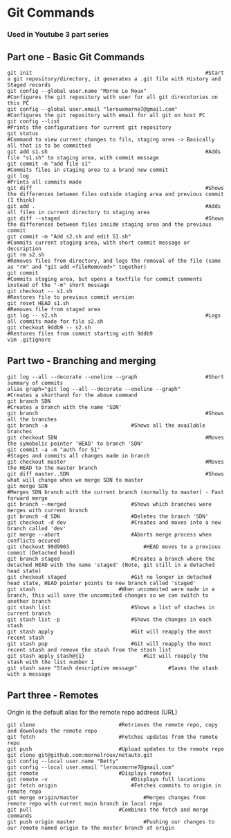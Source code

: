 
# Git Commands
### Used in Youtube 3 part series  

## Part one - Basic Git Commands

    git init                                                        #Start a git repository/directory, it generates a .git file with History and Staged records
    git config --global user.name "Morne Le Roux"                   #Configures the git repository with user for all git direcotories on this PC
    git config --global user.email "lerouxmorne7@gmail.com"         #Configures the git repository with email for all git on host PC
    git config --list                                               #Prints the configurations for current git repository
    git status                                                      #Command to view current changes to fils, staging area -> Basically all that is to be committed
    git add s1.sh                                                   #Adds file "s1.sh" to staging area, with commit message
    git commit -m "add file s1"                                     #Commits files in staging area to a brand new commit
    git log                                                         #Prints all commits made
    git diff                                                        #Shows the differences between files outside staging area and previous commit (I think)
    git add .                                                       #Adds all files in current directory to staging area
    git diff --staged                                               #Shows the differences between files inside staging area and the previous commit
    git commit -m "Add s2.sh and edit S1.sh"                        #Commits current staging area, with short commit message or decsription
    git rm s2.sh                                                    #Removes files from directory, and logs the removal of the file (same as "rm" and "git add <fileRemoved>" together)
    git commit                                                      #Commits staging area, but opens a textfile for commit comments instead of the "-m" short message
    git checkout -- s1.sh                                           #Restores file to previous commit version
    git reset HEAD s1.sh                                            #Removes file from staged area
    git log -- s2.sh                                                #Logs all commits made for file s2.sh
    git checkout 9ddb9 -- s2.sh                                     #Restores files from commit starting with 9ddb9
    vim .gitignore

## Part two - Branching and merging

    git log --all --decorate --oneline --graph                      #Short summary of commits
    alias graph="git log --all --decorate --oneline --graph"        #Creates a shorthand for the above command
    git branch SDN                                                  #Creates a branch with the name 'SDN'
    git branch                                                      #Shows all the branches
    git branch -a							#Shows all the available branches
    git checkout SDN                                                #Moves the symobolic pointer 'HEAD' to branch 'SDN'
    git commit -a -m "auth for S1"                                  #Stages and commits all changes made in branch
    git checkout master                                             #Moves the HEAD to the master branch
    git diff master..SDN                                            #Shows what will change when we merge SDN to master
    git merge SDN                                                   #Merges SDN branch with the current branch (normally to master) - Fast forward merge
    git branch --merged						#Shows which branches were merges with current branch
    git branch -d SDN						#Deletes the branch 'SDN'
    git checkout -d dev						#Creates and moves into a new branch called 'dev'
    git merge --abort						#Aborts merge process when conflicts occured
    git checkout 99d9903						#HEAD moves to a previous commit (Detached head)
    git branch staged						#Creates a branch where the detached HEAD with the name 'staged' (Note, git still in a detached head state)
    git checkout staged						#Git no longer in detached head state, HEAD pointer points to new branch called 'staged'
    git stash							#When uncommited were made in a branch, this will save the uncommited changes so we can switch to another branch
    git stash list							#Shows a list of staches in current branch
    git stash list -p						#Shows the changes in each stash
    git stash apply							#Git will reapply the most recent stash
    git stash pop							#Git will reapply the most recent stash and remove the stash from the stash list
    git stash apply stash@{1}					#Git will reapply the stash with the list number 1
    git stash save "Stash descriptive message"			#Saves the stash with a message

## Part three - Remotes

Origin is the default alias for the remote repo address (URL)

    git clone 							#Retrieves the remote repo, copy and downloads the remote repo
    git fetch							#Fetches updates from the remote repo
    git push 							#Upload updates to the remote repo
    git clone git@github.com:mornelroux/netauto.git		
    git config --local user.name "Betty"
    git config --local user.email "lerouxmorne7@gmail.com"
    git remote							#Displays remotes
    git remote -v							#Displays full locations
    git fetch origin						#Fetches commits to origin in remote repo
    git merge origin/master						#Merges changes from remote repo with current main branch in local repo
    git pull							#Combines the fetch and merge commands 
    git push origin master						#Pushing our changes to our remote named origin to the master branch at origin





